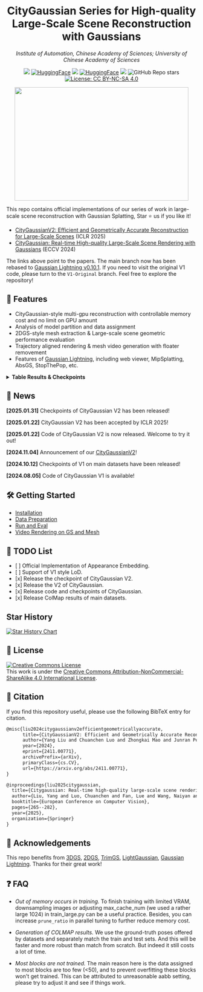 <br>
<p align="center">
<h1 align="center"><strong>CityGaussian Series for High-quality Large-Scale Scene Reconstruction with Gaussians</strong></h1>
  <p align="center">
    <em>Institute of Automation, Chinese Academy of Sciences; University of Chinese Academy of Sciences</em>
  </p>
</p>

<div id="top" align="center">

[![](https://img.shields.io/badge/%F0%9F%9A%80%20Project-V1-green)](https://dekuliutesla.github.io/citygs/)
[![HuggingFace](https://img.shields.io/badge/%F0%9F%A4%97-Hugging%20Face-green)](https://huggingface.co/TeslaYang123/CityGaussian)
[![](https://img.shields.io/badge/%F0%9F%9A%80%20Project-V2-blue)](https://dekuliutesla.github.io/CityGaussianV2/)
[![HuggingFace](https://img.shields.io/badge/%F0%9F%A4%97-Hugging%20Face-blue)](https://huggingface.co/TeslaYang123/CityGaussianV2)
[![](https://img.shields.io/badge/📄-中文解读-red)](https://zhuanlan.zhihu.com/p/26862925999)
![GitHub Repo stars](https://img.shields.io/github/stars/DekuLiuTesla/CityGaussian)
[![License: CC BY-NC-SA 4.0](https://img.shields.io/badge/License-CC%20BY--NC--SA%204.0-lightgrey.svg)](https://creativecommons.org/licenses/by-nc-sa/4.0/)


</div>
<p align="center">
  <img width="460" height="300" src="assets/demo.gif">
</p>

This repo contains official implementations of our series of work in large-scale scene reconstruction with Gaussian Splatting, Star ⭐ us if you like it!
- [CityGaussianV2: Efficient and Geometrically Accurate Reconstruction for Large-Scale Scenes](https://arxiv.org/pdf/2411.00771) (ICLR 2025)
- [CityGaussian: Real-time High-quality Large-Scale Scene Rendering with Gaussians](https://arxiv.org/pdf/2404.01133) (ECCV 2024)

The links above point to the papers. The main branch now has been rebased to [Gaussian Lightning v0.10.1](https://github.com/yzslab/gaussian-splatting-lightning). If you need to visit the original V1 code, please turn to the `V1-Original` branch. Feel free to explore the repository!

## 👏 Features
* CityGaussian-style multi-gpu reconstruction with controllable memory cost and no limit on GPU amount
* Analysis of model partition and data assignment
* 2DGS-style mesh extraction & Large-scale scene geometric performance evaluation
* Trajectory aligned rendering & mesh video generation with floater removement
* Features of [Gaussian Lightning](https://github.com/yzslab/gaussian-splatting-lightning), including web viewer, MipSplatting, AbsGS, StopThePop, etc.

<details>
<summary><span style="font-weight: bold;">Table Results & Checkpoints </span></summary>

| Scene | SSIM↑ | PSNR↑ | LPIPS↓ | Precision↑ | Recall↑ | F1-Score↑ | #GS(M) |
| :---: | :---: | :---: | :---: | :---:|:---:| :---: | :---: |
| LFLS | 0.744 | 23.44 | 0.246 | 0.556 | 0.400 | 0.466 | 8.19 |
| SMBU | 0.794 | 24.00 | 0.185 | 0.559 | 0.523 | 0.541 | 5.33 |
| Upper Campus | 0.779 | 25.78 | 0.186 | 0.654 | 0.394 | 0.491 | 7.87 |
| MatrixCity Aerial | 0.859 | 27.26 | 0.175 | 0.432 | 0.790 | 0.559 | 8.57 |
| MatrixCity Street | 0.791 | 22.32 | 0.344 | 0.325 | 0.797 | 0.461 | 7.40 |

Note for street view, the F1-Score is lower than that reported in paper, since we sacrifice precision for a better recall and more complete road surface. If unbroken road is prefered, you can adjust `depth_ratio` to 0.0, but surface reconstruction performance will be worse. The checkpoints of CityGSV2 can be found here:

- Baidu Netdisk: https://pan.baidu.com/s/1tRKiJzMLk2-zoyvoa9bkqA?pwd=1b4r
- Hugging Face: https://huggingface.co/TeslaYang123/CityGaussianV2

</details>

## 📰 News
**[2025.01.31]** Checkpoints of CityGaussian V2 has been released!

**[2025.01.22]** CityGaussian V2 has been accepted by ICLR 2025!

**[2025.01.22]** Code of CityGaussian V2 is now released. Welcome to try it out!

**[2024.11.04]** Announcement of our [CityGaussianV2](https://dekuliutesla.github.io/CityGaussianV2/)!

**[2024.10.12]** Checkpoints of V1 on main datasets have been released! 

**[2024.08.05]** Code of CityGaussian V1 is available!

## 🛠 Getting Started
- [Installation](doc/installation.md)
- [Data Preparation](doc/data_preparation.md)
- [Run and Eval](doc/run&eval.md)
- [Video Rendering on GS and Mesh](doc/render_video.md)


## 📝 TODO List

- \[ \] Official Implementation of Appearance Embedding.
- \[ \] Support of V1 style LoD.
- \[x\] Release the checkpoint of CityGaussian V2.
- \[x\] Release the V2 of CityGaussian.
- \[x\] Release code and checkpoints of CityGaussian.
- \[x\] Release ColMap results of main datasets.

## Star History

[![Star History Chart](https://api.star-history.com/svg?repos=DekuLiuTesla/CityGaussian&type=Date)](https://star-history.com/#DekuLiuTesla/CityGaussian&Date)

## 📄 License

<a rel="license" href="http://creativecommons.org/licenses/by-nc-sa/4.0/"><img alt="Creative Commons License" style="border-width:0" src="https://i.creativecommons.org/l/by-nc-sa/4.0/80x15.png" /></a>
<br />
This work is under the <a rel="license" href="http://creativecommons.org/licenses/by-nc-sa/4.0/">Creative Commons Attribution-NonCommercial-ShareAlike 4.0 International License</a>.

## 🤗 Citation
If you find this repository useful, please use the following BibTeX entry for citation.
```latex
@misc{liu2024citygaussianv2efficientgeometricallyaccurate,
      title={CityGaussianV2: Efficient and Geometrically Accurate Reconstruction for Large-Scale Scenes}, 
      author={Yang Liu and Chuanchen Luo and Zhongkai Mao and Junran Peng and Zhaoxiang Zhang},
      year={2024},
      eprint={2411.00771},
      archivePrefix={arXiv},
      primaryClass={cs.CV},
      url={https://arxiv.org/abs/2411.00771}, 
}
```

```latex
@inproceedings{liu2025citygaussian,
  title={Citygaussian: Real-time high-quality large-scale scene rendering with gaussians},
  author={Liu, Yang and Luo, Chuanchen and Fan, Lue and Wang, Naiyan and Peng, Junran and Zhang, Zhaoxiang},
  booktitle={European Conference on Computer Vision},
  pages={265--282},
  year={2025},
  organization={Springer}
}
```

## 👏 Acknowledgements

This repo benefits from [3DGS](https://github.com/graphdeco-inria/gaussian-splatting), [2DGS](), [TrimGS](https://github.com/YuxueYang1204/TrimGS), [LightGaussian](https://github.com/VITA-Group/LightGaussian), [Gaussian Lightning](https://github.com/yzslab/gaussian-splatting-lightning). Thanks for their great work!

## ❓ FAQ
- _Out of memory occurs in training._ To finish training with limited VRAM, downsampling images or adjusting max_cache_num (we used a rather large 1024) in train_large.py can be a useful practice. Besides, you can increase `prune_ratio` in parallel tuning to further reduce memory cost.

- _Generation of COLMAP results._ We use the ground-truth poses offered by datasets and separately match the train and test sets. And this will be faster and more robust than match from scratch. But indeed it still costs a lot of time.

- _Most blocks are not trained._ The main reason here is the data assigned to most blocks are too few (<50), and to prevent overfitting these blocks won't get trained. This can be attributed to unreasonable aabb setting, please try to adjust it and see if things work.
